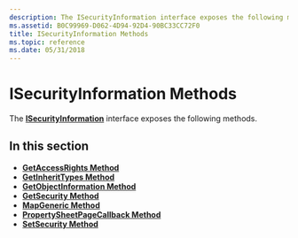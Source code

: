 ```yaml
---
description: The ISecurityInformation interface exposes the following methods.
ms.assetid: B0C99969-D062-4D94-92D4-90BC33CC72F0
title: ISecurityInformation Methods
ms.topic: reference
ms.date: 05/31/2018
---
```


# ISecurityInformation Methods

The [**ISecurityInformation**](/windows/win32/api/aclui/nn-aclui-isecurityinformation) interface exposes the following methods.

## In this section

-   [**GetAccessRights Method**](/windows/win32/api/aclui/nf-aclui-isecurityinformation-getaccessrights)
-   [**GetInheritTypes Method**](/windows/win32/api/aclui/nf-aclui-isecurityinformation-getinherittypes)
-   [**GetObjectInformation Method**](/windows/win32/api/aclui/nf-aclui-isecurityinformation-getobjectinformation)
-   [**GetSecurity Method**](/windows/win32/api/aclui/nf-aclui-isecurityinformation-getsecurity)
-   [**MapGeneric Method**](/windows/win32/api/aclui/nf-aclui-isecurityinformation-mapgeneric)
-   [**PropertySheetPageCallback Method**](/windows/win32/api/aclui/nf-aclui-isecurityinformation-propertysheetpagecallback)
-   [**SetSecurity Method**](/windows/win32/api/aclui/nf-aclui-isecurityinformation-setsecurity)

 

 
